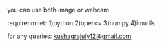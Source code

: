 you can use both image or webcam

requirenmnet: 1)python 2)opencv 3)numpy 4)imutils

for any queries: kushagrajuly12@gmail.com
